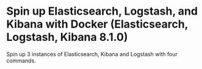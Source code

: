 # Spin up Elasticsearch, Logstash, and Kibana with Docker (Elasticsearch, Logstash, Kibana 8.1.0)
Spin up 3 instances of Elasticsearch, Kibana and Logstash with four commands.
